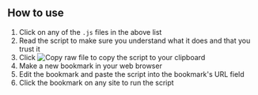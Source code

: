 ## How to use

1. Click on any of the `.js` files in the above list
2. Read the script to make sure you understand what it does and that you trust it
3. Click ![Copy raw file](https://user-images.githubusercontent.com/6022168/223914872-f8a16c2b-b728-4fce-bd3c-cfc7556138ee.svg) to copy the script to your clipboard
4. Make a new bookmark in your web browser
5. Edit the bookmark and paste the script into the bookmark's URL field
6. Click the bookmark on any site to run the script
